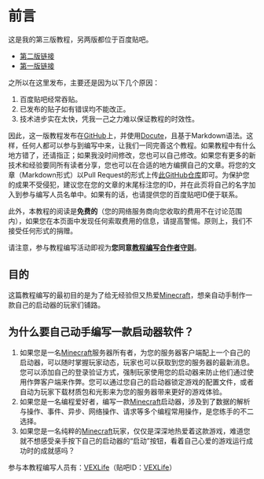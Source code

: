 # 前言
这是我的第三版教程，另两版都位于百度贴吧。

* [第二版链接](https://tieba.baidu.com/p/5297508908)
* [第一版链接](https://tieba.baidu.com/p/4563458950)

之所以在这里发布，主要还是因为以下几个原因：

1. 百度贴吧经常吞贴。
2. 已发布的贴子如有错误均不能改正。
3. 技术进步实在太快，凭我一己之力难以保证教程的时效性。

因此，这一版教程发布在[GitHub](https://github.com/VEXLife/JuicyLauncher3)上，并使用[Docute](https://docute.org/zh/)，且基于Markdown语法。这样，任何人都可以参与到编写中来，让我们一同完善这个教程。如果教程中有什么地方错了，还请指正；如果我没时间修改，您也可以自己修改。如果您有更多的新技术和经验要同所有读者分享，您也可以在合适的地方编撰自己的文章。将您的文章（Markdown形式）以Pull Request的形式上传[此GitHub仓库](https://github.com/VEXLife/JuicyLauncher3)即可。为保护您的成果不受侵犯，建议您在您的文章的末尾标注您的ID，并在此页将自己的名字加入到参与编写人员名单中。如果有的话，也请提供您的百度贴吧ID便于联系。

此外，本教程的阅读是**免费的**（您的网络服务商向您收取的费用不在讨论范围内），如果您在本页面中发现任何索取费用的信息，请提高警惕。原则上，我们不接受任何形式的捐赠。

请注意，参与教程编写活动即视为**您同意[教程编写合作者守则](./rules.md)**。

## 目的
这篇教程编写的最初目的是为了给无经验但又热爱[Minecraft](https://www.minecraft.net/zh-hans/ "访问Minecraft官方网站")，想亲自动手制作一款自己的启动器的玩家们铺路。

## 为什么要自己动手编写一款启动器软件？
1. 如果您是一名[Minecraft](https://www.minecraft.net/zh-hans/ "访问Minecraft官方网站")服务器所有者，为您的服务器客户端配上一个自己的启动器，可以随时掌握玩家动态，玩家也可以获取到您的服务器的最新消息。您可以添加自己的登录验证方式，强制玩家使用您的启动器来防止他们通过使用作弊客户端来作弊。您可以通过您自己的启动器锁定游戏的配置文件，或者自动为玩家下载材质包和光影来为您的服务器带来更好的游戏体验。
2. 如果您是一名编程爱好者，编写一款[Minecraft](https://www.minecraft.net/zh-hans/ "访问Minecraft官方网站")启动器，涉及到了数据的解析与操作、事件、异步、网络操作、请求等多个编程常用操作，是您练手的不二选择。
3. 如果您是一名纯粹的[Minecraft](https://www.minecraft.net/zh-hans/ "访问Minecraft官方网站")玩家，仅仅是深深地热爱着这款游戏，难道您就不想感受亲手按下自己的启动器的“启动”按钮，看着自己心爱的游戏运行成功时的成就感吗？

参与本教程编写人员有：[VEXLife](https://github.com/VEXLife)（贴吧ID：[VEXLife](https://tieba.baidu.com/home/main?un=VEXlife)）

